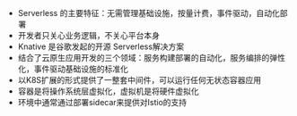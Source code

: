 - Serverless 的主要特征：无需管理基础设施，按量计费，事件驱动，自动化部署
- 开发者只关心业务逻辑，不关心平台本身
- Knative 是谷歌发起的开源 Serverless解决方案
- 结合了云原生应用开发的三个领域：服务构建部署的自动化，服务编排的弹性化，事件驱动基础设施的标准化
- 以K8S扩展的形式提供了一整套中间件，可以运行任何无状态容器应用
- 容器是将操作系统层虚拟化，虚拟机是将硬件虚拟化
- 环境中通常通过部署sidecar来提供对Istio的支持